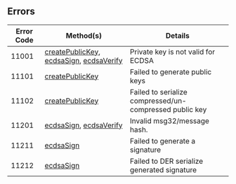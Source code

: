 ## Errors

| Error Code | Method(s)                                                                                                               | Details                                                 |
|------------|-------------------------------------------------------------------------------------------------------------------------|---------------------------------------------------------|
| 11001      | [createPublicKey](METHODS.md#createPublicKey), [ecdsaSign](METHODS.md#ecdsaSign), [ecdsaVerify](METHODS.md#ecdsaVerify) | Private key is not valid for ECDSA                      |
| 11101      | [createPublicKey](METHODS.md#createPublicKey)                                                                           | Failed to generate public keys                          |
| 11102      | [createPublicKey](METHODS.md#createPublicKey)                                                                           | Failed to serialize compressed/un-compressed public key |
| 11201      | [ecdsaSign](METHODS.md#ecdsaSign), [ecdsaVerify](METHODS.md#ecdsaVerify)                                                | Invalid msg32/message hash.                             |
| 11211      | [ecdsaSign](METHODS.md#ecdsaSign)                                                                                       | Failed to generate a signature                          |
| 11212      | [ecdsaSign](METHODS.md#ecdsaSign)                                                                                       | Failed to DER serialize generated signature             |

